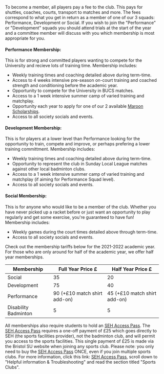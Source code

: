 To become a member, all players pay a fee to the club. This pays for shuttles, coaches, courts, transport to matches and more. The fees correspond to what you get in return as a member of one of our 3 squads: Performance, Development or Social. If you wish to join the "Performance" or "Development" squads you should attend trials at the start of the year and a committee member will discuss with you which membership is most appropriate for you.

#### Performance Membership:
This is for strong and committed players wanting to compete for the University and recieve lots of training time. Membership includes:
- Weekly training times and coaching detailed above during term-time.
- Access to 4 weeks intensive pre-season on-court training and coached strength and conditioning before the academic year.
- Opportunity to compete for the University in BUCS matches.
- Access to a 1 week intensive summer camp of varied training and matchplay.
- Opportunity each year to apply for one of our 2 available [Maroon Scholarships](http://www.bristol.ac.uk/sport/performance/squad/maroon-athletes/).
- Access to all society socials and events.

#### Development Membership:
This is for players at a lower level than Performance looking for the opportunity to train, compete and improve, or perhaps prefering a lower training committment. Membership includes:
- Weekly training times and coaching detailed above during term-time.
- Opportunity to represent the club in Sunday Local League matches against other local badminton clubs.
- Access to a 1 week intensive summer camp of varied training and matchplay (if aiming for Performance Squad level).
- Access to all society socials and events.

#### Social Membership:
This is for anyone who would like to be a member of the club. Whether you have never picked up a racket before or just want an opportunity to play regularly and get some exercise, you're guaranteed to have fun! Membership includes:
- Weekly games during the court times detailed above through term-time. 
- Access to all society socials and events.

Check out the membership tariffs below for the 2021-2022 academic year. For those who are only around for half of the academic year, we offer half year memberships. 

Membership | Full Year Price £ | Half Year Price £ | 
--- | --- | ---
Social | 35 | 20
Development | 75 | 40
Performance | 90 (+£10 match shirt add-on) | 45 (+£10 match shirt add-on)
Disability Badminton | 5 | 5

All memberships also require students to hold an [SEH Access Pass](http://www.bristol.ac.uk/sport/memberships/student/). The [SEH Access Pass](http://www.bristol.ac.uk/sport/memberships/student/) requires a one-off payment of £25 which goes directly to SEH (the sports facilities provider), not the badminton club, and will permit you access to the sports facilities. This single payment of £25 is made via the Bristol SU website when joining any sports club. Please note: you only need to buy the [SEH Access Pass](http://www.bristol.ac.uk/sport/memberships/student/) ONCE, even if you join multiple sports clubs. For more information, click this link: [SEH Access Pass](http://www.bristol.ac.uk/sport/memberships/student/), scroll down to "Helpful information & Troubleshooting" and read the section titled "Sports Clubs".
